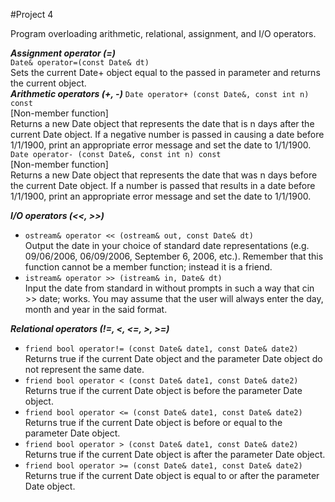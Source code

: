 #Project 4

Program overloading arithmetic, relational, assignment, and I/O operators.

***Assignment operator (=)***   
`Date& operator=(const Date& dt)`   
Sets the current Date+ object equal to the passed in parameter and returns the current object.   
***Arithmetic operators (+, -)***
`Date operator+ (const Date&, const int n) const`   
[Non-member function]   
Returns a new Date object that represents the date that is n days after the current Date object. If a negative number is passed in causing a date before 1/1/1900, print an appropriate error message and set the date to 1/1/1900.   
`Date operator- (const Date&, const int n) const`   
[Non-member function]   
Returns a new Date object that represents the date that was n days before the current Date object. If a number is passed that results in a date before 1/1/1900, print an appropriate error message and set the date to 1/1/1900.   

***I/O operators (<<, >>)***   

* `ostream& operator << (ostream& out, const Date& dt)`   
Output the date in your choice of standard date representations (e.g. 09/06/2006, 06/09/2006, September 6, 2006, etc.). Remember that this function cannot be a member function; instead it is a friend.   
* `istream& operator >> (istream& in, Date& dt)`   
Input the date from standard in without prompts in such a way that cin >> date; works. You may assume that the user will always enter the day, month and year in the said format.  

***Relational operators (!=, <, <=, >, >=)***

* `friend bool operator!= (const Date& date1, const Date& date2)`   
Returns true if the current Date object and the parameter Date object do not represent the same date.   
* `friend bool operator < (const Date& date1, const Date& date2)`   
Returns true if the current Date object is before the parameter Date object.   
* `friend bool operator <= (const Date& date1, const Date& date2)`   
Returns true if the current Date object is before or equal to the parameter Date object.   
* `friend bool operator > (const Date& date1, const Date& date2)`   
Returns true if the current Date object is after the parameter Date object.   
* `friend bool operator >= (const Date& date1, const Date& date2)`   
Returns true if the current Date object is equal to or after the parameter Date object.   

